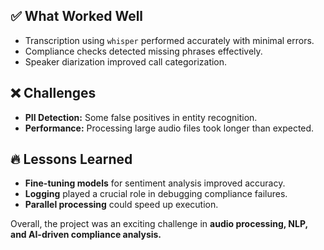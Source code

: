 ## ✅ What Worked Well
- Transcription using `whisper` performed accurately with minimal errors.
- Compliance checks detected missing phrases effectively.
- Speaker diarization improved call categorization.

## ❌ Challenges
- **PII Detection:** Some false positives in entity recognition.
- **Performance:** Processing large audio files took longer than expected.

## 🔥 Lessons Learned
- **Fine-tuning models** for sentiment analysis improved accuracy.
- **Logging** played a crucial role in debugging compliance failures.
- **Parallel processing** could speed up execution.

Overall, the project was an exciting challenge in **audio processing, NLP, and AI-driven compliance analysis.**